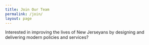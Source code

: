 ```yaml
---
title: Join Our Team
permalink: /join/
layout: page
---
```

Interested in improving the lives of New Jerseyans by designing and delivering modern policies and services?

<div id="grnhse_app"></div>
<a href="#" id="current_openings"></a>
<script src="https://boards.greenhouse.io/embed/job_board/js?for=newjerseyinnovation"></script>
